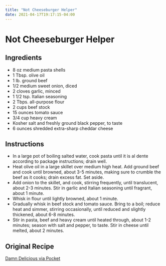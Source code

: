 ```yaml
---
title: "Not Cheeseburger Helper"
date: 2021-04-17T19:17:15-04:00
---
```


# Not Cheeseburger Helper

## Ingredients

- 8 oz medium pasta shells
- 1 Tbsp. olive oil
- 1 lb. ground beef
- 1/2 medium sweet onion, diced
- 2 cloves garlic, minced
- 1 1/2 tsp. Italian seasoning
- 2 Tbps. all-purpose flour
- 2 cups beef stock
- 15 ounces tomato sauce
- 3/4 cup heavy cream
- Kosher salt and freshly ground black pepper, to taste
- 6 ounces shredded extra-sharp cheddar cheese

## Instructions

- In a large pot of boiling salted water, cook pasta until it is al dente according to package instructions; drain well.
- Heat olive oil in a large skillet over medium high heat. Add ground beef and cook until browned, about 3-5 minutes, making sure to crumble the beef as it cooks; drain excess fat. Set aside.
- Add onion to the skillet, and cook, stirring frequently, until translucent, about 2-3 minutes. Stir in garlic and Italian seasoning until fragrant, about 1 minute.
- Whisk in flour until lightly browned, about 1 minute.
- Gradually whisk in beef stock and tomato sauce. Bring to a boil; reduce heat and simmer, stirring occasionally, until reduced and slightly thickened, about 6-8 minutes.
- Stir in pasta, beef and heavy cream until heated through, about 1-2 minutes; season with salt and pepper, to taste. Stir in cheese until melted, about 2 minutes.

## Original Recipe

[Damn Delicious via Pocket](https://getpocket.com/explore/item/creamy-beef-and-shells)
